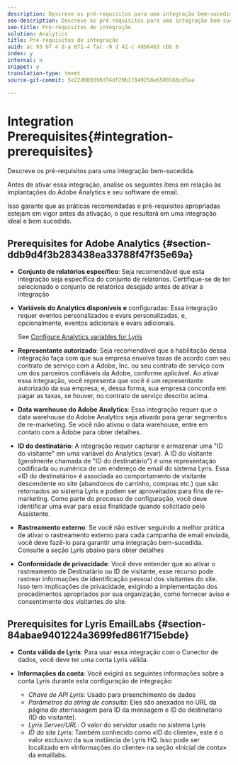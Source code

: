 ```yaml
---
description: Descreve os pré-requisitos para uma integração bem-sucedida.
seo-description: Descreve os pré-requisitos para uma integração bem-sucedida.
seo-title: Pré-requisitos de integração
solution: Analytics
title: Pré-requisitos de integração
uuid: ac 93 bf 4 d-a 071-4 fac -9 d 42-c 4856463 cbb 6
index: y
internal: n
snippet: y
translation-type: tm+mt
source-git-commit: 5e22d080398d74df29b1f849258e6500168cd5aa

---
```



# Integration Prerequisites{#integration-prerequisites}

Descreve os pré-requisitos para uma integração bem-sucedida.

Antes de ativar essa integração, analise os seguintes itens em relação às implantações do Adobe Analytics e seu software de email.

Isso garante que as práticas recomendadas e pré-requisitos apropriadas estejam em vigor antes da ativação, o que resultará em uma integração ideal e bem sucedida.

## Prerequisites for Adobe Analytics {#section-ddb9d4f3b283438ea33788f47f35e69a}

* **Conjunto de relatórios específico**: Seja recomendável que esta integração seja específica do conjunto de relatórios. Certifique-se de ter selecionado o conjunto de relatórios desejado antes de ativar a integração
* **Variáveis do Analytics disponíveis e** configuradas: Essa integração requer eventos personalizados e evars personalizadas, e, opcionalmente, eventos adicionais e evars adicionais.

   See [Configure Analytics variables for Lyris](../lyris-overview/lyris-analytics-variables.md#task-e70a62dc096d4f548d5070a67822f5e7)

* **Representante autorizado**: Seja recomendável que a habilitação dessa integração faça com que sua empresa envolva taxas de acordo com seu contrato de serviço com a Adobe, Inc. ou seu contrato de serviço com um dos parceiros confiáveis da Adobe, conforme aplicável. Ao ativar essa integração, você representa que você é um representante autorizado da sua empresa; e, dessa forma, sua empresa concorda em pagar as taxas, se houver, no contrato de serviço descrito acima.
* **Data warehouse do Adobe Analytics**: Essa integração requer que o data warehouse do Adobe Analytics seja ativado para gerar segmentos de re-marketing. Se você não ativou o data warehouse, entre em contato com a Adobe para obter detalhes.
* **ID do destinatário**: A integração requer capturar e armazenar uma "ID do visitante" em uma variável do Analytics (evar). A ID do visitante (geralmente chamada de "ID do destinatário") é uma representação codificada ou numérica de um endereço de email do sistema Lyris. Essa «ID do destinatário» é associada ao comportamento de visitante descendente no site (abandonos de carrinho, compras etc.) que são retornados ao sistema Lyris e podem ser aproveitados para fins de re-marketing. Como parte do processo de configuração, você deve identificar uma evar para essa finalidade quando solicitado pelo Assistente.
* **Rastreamento externo**: Se você não estiver seguindo a melhor prática de ativar o rastreamento externo para cada campanha de email enviada, você deve fazê-lo para garantir uma integração bem-sucedida. Consulte a seção Lyris abaixo para obter detalhes
* **Conformidade de privacidade**: Você deve entender que ao ativar o rastreamento de Destinatário ou ID de visitante, esse recurso pode rastrear informações de identificação pessoal dos visitantes do site. Isso tem implicações de privacidade, exigindo a implementação dos procedimentos apropriados por sua organização, como fornecer aviso e consentimento dos visitantes do site.

## Prerequisites for Lyris EmailLabs {#section-84abae9401224a3699fed861f715ebde}

* **Conta válida de Lyris**: Para usar essa integração com o Conector de dados, você deve ter uma conta Lyris válida.
* **Informações da conta**: Você exigirá as seguintes informações sobre a conta Lyris durante esta configuração de integração:

   * *Chave de API Lyris*: Usado para preenchimento de dados
   * *Parâmetros da string de consulta*: Eles são anexados no URL da página de aterrissagem para ID da mensagem e ID do destinatário (ID do visitante).
   * *Lyris Server/URL*: O valor do servidor usado no sistema Lyris
   * *ID do site Lyris*: Também conhecido como «ID do cliente», este é o valor exclusivo da sua instância de Lyris HQ. Isso pode ser localizado em «Informações do cliente» na seção «Inicial de conta» da emaillabs.

